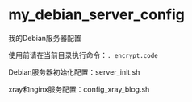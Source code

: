 
# my_debian_server_config

我的Debian服务器配置

使用前请在当前目录执行命令：`. encrypt.code`

Debian服务器初始化配置：server_init.sh

xray和nginx服务配置：config_xray_blog.sh
